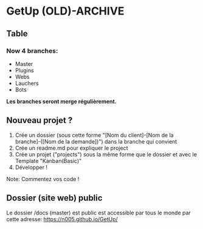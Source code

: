 # GetUp (OLD)-ARCHIVE
Table  
-

### Now 4 branches:

- Master
- Plugins
- Webs
- Lauchers
- Bots

**Les branches seront merge régulièrement.**

Nouveau projet ?
-

1. Crée un dossier (sous cette forme "[Nom du client]-[Nom de la branche]-([Nom de la demande])") dans la branche qui convient
2. Crée un readme.md pour expliquer le project 
3. Crée un projet ("projects") sous la même forme que le dossier et avec le Template "Kanban(Basic)"
4. Développer !

Note: Commentez vos code !

Dossier (site web) public
-

Le dossier /docs (master) est public est accessible par tous le monde par cette adresse: https://n005.github.io/GetUp/
